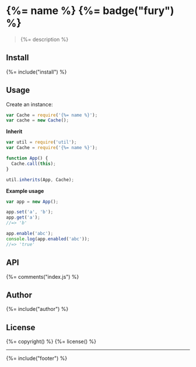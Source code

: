 # {%= name %} {%= badge("fury") %}

> {%= description %}

## Install
{%= include("install") %}

## Usage

Create an instance:

```js
var Cache = require('{%= name %}');
var cache = new Cache();
```

**Inherit**

```js
var util = require('util');
var Cache = require('{%= name %}');

function App() {
  Cache.call(this);
}

util.inherits(App, Cache);
```

**Example usage**

```js
var app = new App();

app.set('a', 'b');
app.get('a');
//=> 'b'

app.enable('abc');
console.log(app.enabled('abc'));
//=> 'true'
```

## API
{%= comments("index.js") %}

## Author
{%= include("author") %}

## License
{%= copyright() %}
{%= license() %}

***

{%= include("footer") %}